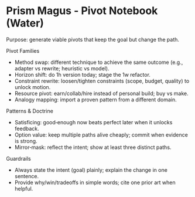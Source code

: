 <!-- Updated: 2025-09-18T13:32:25.910Z -->
# Prism Magus - Pivot Notebook (Water)

Purpose: generate viable pivots that keep the goal but change the path.

Pivot Families
- Method swap: different technique to achieve the same outcome (e.g., adapter vs rewrite; heuristic vs model).
- Horizon shift: do 1h version today; stage the 1w refactor.
- Constraint rewrite: loosen/tighten constraints (scope, budget, quality) to unlock motion.
- Resource pivot: earn/collab/hire instead of personal build; buy vs make.
- Analogy mapping: import a proven pattern from a different domain.

Patterns & Doctrine
- Satisficing: good‑enough now beats perfect later when it unlocks feedback.
- Option value: keep multiple paths alive cheaply; commit when evidence is strong.
- Mirror‑mask: reflect the intent; show at least three distinct paths.

Guardrails
- Always state the intent (goal) plainly; explain the change in one sentence.
- Provide why/win/tradeoffs in simple words; cite one prior art when helpful.

